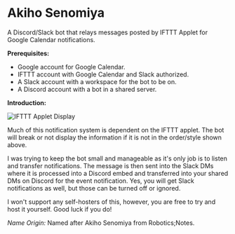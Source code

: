 # Akiho Senomiya
A Discord/Slack bot that relays messages posted by IFTTT Applet for Google Calendar notifications.

<b>Prerequisites:</b>
- Google account for Google Calendar.
- IFTTT account with Google Calendar and Slack authorized.
- A Slack account with a workspace for the bot to be on.
- A Discord account with a bot in a shared server.

<b>Introduction:</b>

![IFTTT Applet Display](https://i.imgur.com/pfbl3xM.png)

Much of this notification system is dependent on the IFTTT applet. The bot will break or not display the information if it is not in the order/style shown above. 

I was trying to keep the bot small and manageable as it's only job is to listen and transfer notifications. The message is then sent into the Slack DMs where it is processed into a Discord embed and transferred into your shared DMs on Discord for the event notification. Yes, you will get Slack notifications as well, but those can be turned off or ignored. 

I won't support any self-hosters of this, however, you are free to try and host it yourself. Good luck if you do!

*Name Origin:* Named after Akiho Senomiya from Robotics;Notes.
